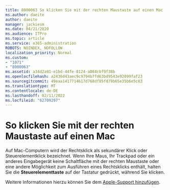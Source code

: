 ```yaml
---
title: 8000063 So klicken Sie mit der rechten Maustaste auf einen Mac
ms.author: daeite
author: daeite
manager: jackiesm
ms.date: 04/21/2020
ms.audience: ITPro
ms.topic: article
ms.service: o365-administration
ROBOTS: NOINDEX, NOFOLLOW
localization_priority: Normal
ms.custom:
- "1071"
- "8000063"
ms.assetid: a34d2a91-e1bd-44fe-8124-a084cbf9f38b
ms.openlocfilehash: a2436d43aec9c9794b7fd63bd9543e92099faf23
ms.sourcegitcommit: 49eaa1417714617d768df85fd79b65e35b6e5c83
ms.translationtype: MT
ms.contentlocale: de-DE
ms.lasthandoff: 02/11/2022
ms.locfileid: "62709297"
---
```

# <a name="how-to-right-click-on-a-mac"></a>So klicken Sie mit der rechten Maustaste auf einen Mac

Auf Mac-Computern wird der Rechtsklick als sekundärer Klick oder Steuerelementklick bezeichnet. Wenn Ihre Maus, Ihr Trackpad oder ein anderes Eingabegerät keine Schaltfläche mit der rechten Maustaste oder eine andere Möglichkeit zum Ausführen eines Rechtsklicks enthält, halten Sie die **Steuerelementtaste** auf der Tastatur gedrückt, während Sie klicken.
  
Weitere Informationen hierzu können Sie dem [Apple-Support hinzufügen](https://go.microsoft.com/fwlink/?linkid=2022220&amp;clcid=0x409).
  